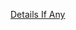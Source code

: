 [Details If Any](https://github.com/deathbybandaid/piholeparser/blob/master/RecentRunLogs/parsingscripts/BulgarianList.md)

